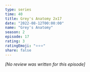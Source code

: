 ```yaml
---
type: series
time: 40
title: Grey's Anatomy 2x17
date: "2022-08-12T00:00:00"
name: "Grey's Anatomy"
season: 2
episode: 17
rating: 3
ratingEmoji: "⭐️⭐️⭐️"
share: false
---
```


_[No review was written for this episode]_
